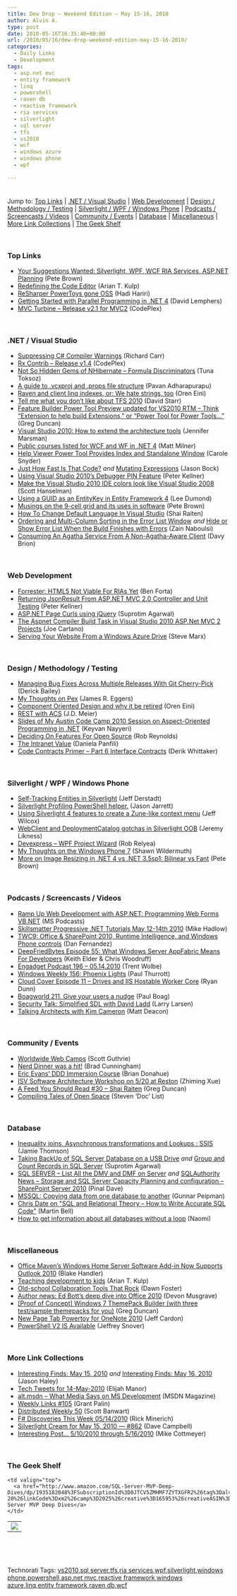 ```yaml
---
title: Dew Drop – Weekend Edition – May 15-16, 2010
author: Alvin A.
type: post
date: 2010-05-16T16:35:40+00:00
url: /2010/05/16/dew-drop-weekend-edition-may-15-16-2010/
categories:
  - Daily Links
  - Development
tags:
  - asp.net mvc
  - entity framework
  - linq
  - powershell
  - raven db
  - reactive framework
  - ria services
  - silverlight
  - sql server
  - tfs
  - vs2010
  - wcf
  - windows azure
  - windows phone
  - wpf

---
```

<div class="wlWriterHeaderFooter" style="float:none; margin:0px; padding:4px 0px 4px 0px;">
</div>

Jump to: [Top Links][1] | [.NET / Visual Studio][2] | [Web Development][3] | [Design / Methodology / Testing][4] | [Silverlight / WPF / Windows Phone][5] | [Podcasts / Screencasts / Videos][6] | [Community / Events][7] | [Database][8] | [Miscellaneous][9] | [More Link Collections][10] | [The Geek Shelf][11] 

&#160;

### <a name="top"></a>Top Links

  * [Your Suggestions Wanted: Silverlight, WPF, WCF RIA Services, ASP.NET Planning][12] (Pete Brown)
  * [Redefining the Code Editor][13] (Arian T. Kulp)
  * [ReSharper PowerToys gone OSS][14] (Hadi Hariri)
  * [Getting Started with Parallel Programming in .NET 4][15] (David Lemphers)
  * [MVC Turbine &#8211; Release v2.1 for MVC2][16] (CodePlex)

&#160;

### <a name="dotnet"></a>.NET / Visual Studio

  * [Suppressing C# Compiler Warnings][17] (Richard Carr)
  * [Rx Contrib &#8211; Release v1.4][18] (CodePlex)
  * [Not So Hidden Gems of NHibernate – Formula Discriminators][19] (Tuna Toksoz)
  * [A guide to .vcxproj and .props file structure][20] (Pavan Adharapurapu)
  * [Raven and client linq indexes, or: We hate strings, too][21] (Oren Eini)
  * [Tell me what you don’t like about TFS 2010][22] (David Starr)
  * [Feature Builder Power Tool Preview updated for VS2010 RTM – Think “Extension to help build Extensions,” or “Power Tool for Power Tools…”][23] (Greg Duncan)
  * [Visual Studio 2010: How to extend the architecture tools][24] (Jennifer Marsman)
  * [Public courses listed for WCF and WF in .NET 4][25] (Matt Milner)
  * [Help Viewer Power Tool Provides Index and Standalone Window][26] (Carole Snyder)
  * [Just How Fast Is That Code?][27] _and_&#160;[Mutating Expressions][28] (Jason Bock)
  * [Using Visual Studio 2010’s Debugger PIN Feature][29] (Peter Kellner)
  * [Make the Visual Studio 2010 IDE colors look like Visual Studio 2008][30] (Scott Hanselman)
  * [Using a GUID as an EntityKey in Entity Framework 4][31] (Lee Dumond)
  * [Musings on the 9-cell grid and its uses in software][32] (Pete Brown)
  * [How To Change Default Language In Visual Studio][33] (Shai Raiten)
  * [Ordering and Multi-Column Sorting in the Error List Window][34] _and_&#160;[Hide or Show Error List When the Build Finishes with Errors][35] (Zain Naboulsi)
  * [Consuming An Agatha Service From A Non-Agatha-Aware Client][36] (Davy Brion)

&#160;

### <a name="web"></a>Web Development

  * [Forrester: HTML5 Not Viable For RIAs Yet][37] (Ben Forta)
  * [Returning JsonResult From ASP.NET MVC 2.0 Controller and Unit Testing][38] (Peter Kellner)
  * [ASP.NET Page Curls using jQuery][39] (Suprotim Agarwal)
  * [The Aspnet Compiler Build Task in Visual Studio 2010 ASP.Net MVC 2 Projects][40] (Joe Cartano)
  * [Serving Your Website From a Windows Azure Drive][41] (Steve Marx)

&#160;

### <a name="design"></a>Design / Methodology / Testing

  * [Managing Bug Fixes Across Multiple Releases With Git Cherry-Pick][42] (Derick Bailey)
  * [My Thoughts on Pex][43] (James R. Eggers)
  * [Component Oriented Design and why it be retired][44] (Oren Eini)
  * [REST with ACS][45] (J.D. Meier)
  * [Slides of My Austin Code Camp 2010 Session on Aspect-Oriented Programming in .NET][46] (Keyvan Nayyeri)
  * [Deciding On Features For Open Source][47] (Rob Reynolds)
  * [The Intranet Value][48] (Daniela Panfili)
  * [Code Contracts Primer – Part 6 Interface Contracts][49] (Derik Whittaker)

&#160;

### <a name="silverlight"></a>Silverlight / WPF / Windows Phone

  * [Self-Tracking Entities in Silverlight][50] (Jeff Derstadt)
  * [Silverlight Profiling PowerShell helper.][51] (Jason Jarrett)
  * [Using Silverlight 4 features to create a Zune-like context menu][52] (Jeff Wilcox)
  * [WebClient and DeploymentCatalog gotchas in Silverlight OOB][53] (Jeremy Likness)
  * [Devexpress – WPF Project Wizard][54] (Rob Relyea)
  * [My Thoughts on the Windows Phone 7][55] (Shawn Wildermuth)
  * [More on Image Resizing in .NET 4 vs .NET 3.5sp1: Bilinear vs Fant][56] (Pete Brown)

&#160;

### <a name="podcasts"></a>Podcasts / Screencasts / Videos

  * [Ramp Up Web Development with ASP.NET: Programming Web Forms VB.NET][57] (MS Podcasts)
  * [Skillsmatter Progressive .NET Tutorials May 12-14th 2010][58] (Mike Hadlow)
  * [TWC9: Office & SharePoint 2010, Runtime Intelligence, and Windows Phone controls][59] (Dan Fernandez)
  * [DeepFriedBytes Episode 55: What Windows Server AppFabric Means For Developers][60] (Keith Elder & Chris Woodruff)
  * [Engadget Podcast 196 &#8211; 05.14.2010][61] (Trent Wolbe)
  * [Windows Weekly 156: Phoenix Lights][62] (Paul Thurrott)
  * [Cloud Cover Episode 11 &#8211; Drives and IIS Hostable Worker Core][63] (Ryan Dunn)
  * [Boagworld 211. Give your users a nudge][64] (Paul Boag)
  * [Security Talk: Simplified SDL with David Ladd][65] (Larry Larsen)
  * [Talking Architects with Kim Cameron][66] (Matt Deacon)

&#160;

### <a name="events"></a>Community / Events

  * [Worldwide Web Camps][67] (Scott Guthrie)
  * [Nerd Dinner was a hit!][68] (Brad Cunningham)
  * [Eric Evans’ DDD Immersion Course][69] (Brian Donahue)
  * [ISV Software Architecture Workshop on 5/20 at Reston][70] (Zhiming Xue)
  * [A Feed You Should Read #30 &#8211; Shai Raiten][71] (Greg Duncan)
  * [Compiling Tales of Open Space][72] (Steven ‘Doc’ List)

&#160;

### <a name="db"></a>Database

  * [Inequality joins, Asynchronous transformations and Lookups : SSIS][73] (Jamie Thomson)
  * [Taking BackUp of SQL Server Database on a USB Drive][74] _and_&#160;[Group and Count Records in SQL Server][75] (Suprotim Agarwal)
  * [SQL SERVER – List All the DMV and DMF on Server][76] _and_&#160;[SQLAuthority News – Storage and SQL Server Capacity Planning and configuration – SharePoint Server 2010][77] (Pinal Dave)
  * [MSSQL: Copying data from one database to another][78] (Gunnar Peipman)
  * [Chris Date on "SQL and Relational Theory &#8211; How to Write Accurate SQL Code"][79] (Martin Bell)
  * [How to get information about all databases without a loop][80] (Naomi)

&#160;

### <a name="misc"></a>Miscellaneous

  * [Office Maven&#8217;s Windows Home Server Software Add-in Now Supports Outlook 2010][81] (Blake Handler)
  * [Teaching development to kids][82] (Arian T. Kulp)
  * [Old-school Collaboration Tools That Rock][83] (Dawn Foster)
  * [Author news: Ed Bott’s deep dive into Office 2010][84] (Devon Musgrave)
  * [[Proof of Concept] Windows 7 ThemePack Builder (with three test/sample themepacks for you)][85] (Greg Duncan)
  * [New Page Tab Powertoy for OneNote 2010][86] (Jeff Cardon)
  * [PowerShell V2 IS Available][87] (Jeffrey Snover)

&#160;

### <a name="links"></a>More Link Collections

  * [Interesting Finds: May 15, 2010][88] _and_&#160;[Interesting Finds: May 16, 2010][89] (Jason Haley)
  * [Tech Tweets for 14-May-2010][90] (Elijah Manor)
  * [alt.msdn – What Media Says on MS Development][91] (MSDN Magazine)
  * [Weekly Links #105][92] (Grant Palin)
  * [Distributed Weekly 50][93] (Scott Banwart)
  * [F# Discoveries This Week 05/14/2010][94] (Rick Minerich)
  * [Silverlight Cream for May 15, 2010 &#8212; #862][95] (Dave Campbell)
  * [Interesting Post&#8230; 5/10/2010 through 5/16/2010][96] (Mike Cottmeyer)

&#160;

### <a name="shelf"></a>The Geek Shelf

<table border="0" cellspacing="0" cellpadding="0">
  <tr>
    <td>
      <img data-recalc-dims="1" decoding="async" src="https://i0.wp.com/ecx.images-amazon.com/images/I/51CBJGiDh0L._SL160_.jpg?w=660" />
    </td>
    
    <td valign="top">
      <a href="http://www.amazon.com/SQL-Server-MVP-Deep-Dives/dp/1935182048%3FSubscriptionId%3D0JTCV5ZMHMF7ZYTXGFR2%26tag%3Dalvinashcraft-20%26linkCode%3Dxm2%26camp%3D2025%26creative%3D165953%26creativeASIN%3D1935182048">SQL Server MVP Deep Dives</a>
    </td>
  </tr>
</table>

&#160;

<div style="padding-bottom: 0px; margin: 0px; padding-left: 0px; padding-right: 0px; display: inline; float: none; padding-top: 0px" id="scid:C16BAC14-9A3D-4c50-9394-FBFEF7A93539:7bd9b475-e5d6-4715-be85-2d999fc98e33" class="wlWriterSmartContent">
  <!--dotnetkickit-->
</div>

&#160;

<div style="padding-bottom: 0px; margin: 0px; padding-left: 0px; padding-right: 0px; display: inline; float: none; padding-top: 0px" id="scid:0767317B-992E-4b12-91E0-4F059A8CECA8:0658cc8f-4828-4593-a37b-34520520b9a3" class="wlWriterSmartContent">
  Technorati Tags: <a href="http://technorati.com/tags/vs2010" rel="tag">vs2010</a>,<a href="http://technorati.com/tags/sql+server" rel="tag">sql server</a>,<a href="http://technorati.com/tags/tfs" rel="tag">tfs</a>,<a href="http://technorati.com/tags/ria+services" rel="tag">ria services</a>,<a href="http://technorati.com/tags/wpf" rel="tag">wpf</a>,<a href="http://technorati.com/tags/silverlight" rel="tag">silverlight</a>,<a href="http://technorati.com/tags/windows+phone" rel="tag">windows phone</a>,<a href="http://technorati.com/tags/powershell" rel="tag">powershell</a>,<a href="http://technorati.com/tags/asp.net+mvc" rel="tag">asp.net mvc</a>,<a href="http://technorati.com/tags/reactive+framework" rel="tag">reactive framework</a>,<a href="http://technorati.com/tags/windows+azure" rel="tag">windows azure</a>,<a href="http://technorati.com/tags/linq" rel="tag">linq</a>,<a href="http://technorati.com/tags/entity+framework" rel="tag">entity framework</a>,<a href="http://technorati.com/tags/raven+db" rel="tag">raven db</a>,<a href="http://technorati.com/tags/wcf" rel="tag">wcf</a>
</div>

 [1]: https://morningdew-bpc6g3a0fgaxdxcu.eastus2-01.azurewebsites.net/#top
 [2]: https://morningdew-bpc6g3a0fgaxdxcu.eastus2-01.azurewebsites.net/#dotnet
 [3]: https://morningdew-bpc6g3a0fgaxdxcu.eastus2-01.azurewebsites.net/#web
 [4]: https://morningdew-bpc6g3a0fgaxdxcu.eastus2-01.azurewebsites.net/#design
 [5]: https://morningdew-bpc6g3a0fgaxdxcu.eastus2-01.azurewebsites.net/#silverlight
 [6]: https://morningdew-bpc6g3a0fgaxdxcu.eastus2-01.azurewebsites.net/#podcasts
 [7]: https://morningdew-bpc6g3a0fgaxdxcu.eastus2-01.azurewebsites.net/#events
 [8]: https://morningdew-bpc6g3a0fgaxdxcu.eastus2-01.azurewebsites.net/#db
 [9]: https://morningdew-bpc6g3a0fgaxdxcu.eastus2-01.azurewebsites.net/#misc
 [10]: https://morningdew-bpc6g3a0fgaxdxcu.eastus2-01.azurewebsites.net/#links
 [11]: https://morningdew-bpc6g3a0fgaxdxcu.eastus2-01.azurewebsites.net/#shelf
 [12]: http://feedproxy.google.com/~r/PeteBrown/~3/_x0gk3vDIos/your-suggestions-wanted-silverlight-wpf-wcf-ria-services-aspnet-planning
 [13]: http://ariankulp.com/archive/2010/05/15/redefining-the-code-editor.aspx
 [14]: http://feedproxy.google.com/~r/Devlicious/~3/jlC7U08WiZE/resharper-powertoys-gone-oss.aspx
 [15]: http://blogs.msdn.com/davidlem/archive/2010/05/15/getting-started-with-parallel-programming-in-net-4.aspx
 [16]: http://mvcturbine.codeplex.com/releases/view/45285
 [17]: http://feedproxy.google.com/~r/BlackwaspLatestAdditions/~3/njvc1beyDRI/SuppressWarnings.aspx
 [18]: http://rxcontrib.codeplex.com/releases/view/45372
 [19]: http://feedproxy.google.com/~r/Devlicious/~3/vjA7lv1dvSE/not-so-hidden-gems-of-nhibernate-formula-discriminators.aspx
 [20]: http://blogs.msdn.com/visualstudio/archive/2010/05/14/a-guide-to-vcxproj-and-props-file-structure.aspx
 [21]: http://feedproxy.google.com/~r/AyendeRahien/~3/9tUeMa2kxKU/raven-and-client-linq-indexes-or-we-hate-strings-too.aspx
 [22]: http://elegantcode.com/2010/05/15/tell-me-what-you-dont-like-about-tfs-2010/
 [23]: http://coolthingoftheday.blogspot.com/2010/05/feature-builder-power-tool-preview.html
 [24]: http://feedproxy.google.com/~r/JenniferMarsman/~3/jsPR_hV5N4I/visual-studio-2010-how-to-extend-the-architecture-tools-2.aspx
 [25]: http://www.pluralsight-training.net/community/blogs/matt/archive/2010/05/14/public-courses-listed-for-wcf-and-wf-in-net-4.aspx
 [26]: http://blogs.msdn.com/wpfsdk/archive/2010/05/14/help-viewer-power-tool-provides-index-and-standalone-window.aspx
 [27]: http://www.jasonbock.net/JB/Default.aspx?blog=entry.445430b8b03f4c1ba897faa9c2d5d9c9
 [28]: http://www.jasonbock.net/JB/Default.aspx?blog=entry.0502a8570a5e4a9ab5c54813d805dfd7
 [29]: http://feedproxy.google.com/~r/Peterkellnernet/~3/4shsBJEv1HE/
 [30]: http://feedproxy.google.com/~r/ScottHanselman/~3/_84MUH0zAEQ/MakeTheVisualStudio2010IDEColorsLookLikeVisualStudio2008.aspx
 [31]: http://leedumond.com/blog/using-a-guid-as-an-entitykey-in-entity-framework-4/
 [32]: http://feedproxy.google.com/~r/PeteBrown/~3/WFzzcw0tGgY/musings-on-the-9-cell-grid-and-its-uses-in-software
 [33]: http://feedproxy.google.com/~r/ShaiRaiten/~3/J9DCRIdkx5U/how-to-change-default-language-in-visual-studio.aspx
 [34]: http://feedproxy.google.com/~r/zainnab/~3/tOO5q2V9wIM/ordering-and-multi-column-sorting-in-the-errors-list-window-vstiptool0021.aspx
 [35]: http://feedproxy.google.com/~r/zainnab/~3/SrORiLkeE_0/hide-or-show-error-list-when-the-build-finishes-with-errors-vstiptool0022.aspx
 [36]: http://feedproxy.google.com/~r/davybrion/~3/x_G0LPx7iac/
 [37]: http://feedproxy.google.com/~r/BenForta/~3/t4zSrA44q5c/Forrester-HTML5-Not-Viable-For-RIAs-Yet
 [38]: http://feedproxy.google.com/~r/Peterkellnernet/~3/_BxEPFKikaU/
 [39]: http://feedproxy.google.com/~r/netCurryRecentArticles/~3/r5CnDabWU6s/ShowArticle.aspx
 [40]: http://blogs.msdn.com/webdevtools/archive/2010/05/14/the-aspnet-compiler-build-task-in-visual-studio-2010-asp-net-mvc-2-projects.aspx
 [41]: http://blog.smarx.com/posts/serving-your-website-from-a-windows-azure-drive
 [42]: http://feedproxy.google.com/~r/LosTechies/~3/rJ4PVeYafv4/managing-bug-fixes-across-multiple-releases-with-git-cherry-pick.aspx
 [43]: http://randomactsofcoding.blogspot.com/2010/05/my-thoughts-on-pex.html
 [44]: http://feedproxy.google.com/~r/AyendeRahien/~3/b7YzLEWJGBs/component-oriented-design-and-why-it-be-retired.aspx
 [45]: http://blogs.msdn.com/jmeier/archive/2010/05/14/rest-with-acs.aspx
 [46]: http://nayyeri.net/slides-of-my-austin-code-camp-2010-session-on-aspectoriented-programming-in-net
 [47]: http://feedproxy.google.com/~r/robz/~3/q-BdWRR9sZg/deciding-on-features-for-open-source.aspx
 [48]: http://feedproxy.google.com/~r/PiyodesignTechBlog/~3/hQ9T90zqEQU/the-intranet-value.aspx
 [49]: http://feedproxy.google.com/~r/Devlicious/~3/u1CWv12djYQ/code-contracts-primer-part-6-interface-contracts.aspx
 [50]: http://blogs.msdn.com/adonet/archive/2010/05/14/self-tracking-entities-in-silverlight.aspx
 [51]: http://elegantcode.com/2010/05/15/silverlight-profiling-powershell-helper/
 [52]: http://www.jeff.wilcox.name/2010/05/zunelike-contextmenu-style/
 [53]: http://feedproxy.google.com/~r/CSharperImage/~3/wOLFLZi0l10/webclient-and-deploymentcatalog-gotchas.html
 [54]: http://blogs.windowsclient.net/rob_relyea/archive/2010/05/15/devexpress-wpf-project-wizard.aspx
 [55]: http://wildermuth.com/2010/05/15/My_Thoughts_on_the_Windows_Phone_7
 [56]: http://feedproxy.google.com/~r/PeteBrown/~3/kUggeFz0lsI/more-on-image-resizing-in-net-4-vs-net-35sp1-bilinear-vs-fant
 [57]: http://www.microsoft.com/events/podcasts/default.aspx?audience=Audience-e5381407-359f-4922-97d0-023
 [58]: http://feedproxy.google.com/~r/CodeRant/~3/Q0Ey5Mtug3Q/skillsmatter-progressive-net-tutorials.html
 [59]: http://channel9.msdn.com/shows/This+Week+On+Channel+9/TWC9-Office--SharePoint-2010/
 [60]: http://feedproxy.google.com/~r/deepfriedbytes/~3/PY-ppRlKk8A/
 [61]: http://www.engadget.com/2010/05/14/engadget-podcast-196-05-14-2010/
 [62]: http://www.winsupersite.com/podcast#156
 [63]: http://channel9.msdn.com/shows/Cloud+Cover/Cloud-Cover-Episode-11-Drives-and-IIS-Hostable-Worker-Core/
 [64]: http://boagworld.com/podcast/211
 [65]: http://channel9.msdn.com/posts/LarryLarsen/Security-Talk-Simplified-SDL-with-David-Ladd/
 [66]: http://channel9.msdn.com/posts/mattdeacon/Talking-Architects-with-Kim-Cameron/
 [67]: http://weblogs.asp.net/scottgu/archive/2010/05/15/worldwide-web-camps.aspx
 [68]: http://www.bradcunningham.net/2010/05/nerd-dinner-was-hit.html
 [69]: http://feedproxy.google.com/~r/bdpersist/~3/73CIc4v_mQM/eric-evansrsquo-ddd-immersion-course.aspx
 [70]: http://blogs.msdn.com/zxue/archive/2010/05/14/isv-software-architecture-workshop-on-5-20-at-reston.aspx
 [71]: http://coolthingoftheday.blogspot.com/2010/05/feed-you-should-read-30-shai-raiten.html
 [72]: http://www.stevenlist.com/blog/2010/05/16/compiling-tales-of-open-space/
 [73]: http://feedproxy.google.com/~r/jamiet/~3/90TYhgxSKMM/inequality-joins-asynchronous-transformations-and-lookups-ssis.aspx
 [74]: http://feedproxy.google.com/~r/sqlservercurry/blog/~3/q148ZNQQfnQ/taking-backup-of-sql-server-database-on.html
 [75]: http://feedproxy.google.com/~r/sqlservercurry/blog/~3/YqXXicHU8L0/group-and-count-records-in-sql-server.html
 [76]: http://blog.sqlauthority.com/2010/05/15/sql-server-list-all-the-dmv-and-dmf-on-server/
 [77]: http://blog.sqlauthority.com/2010/05/16/sqlauthority-news-storage-and-sql-server-capacity-planning-and-configuration-sharepoint-server-2010/
 [78]: http://feedproxy.google.com/~r/gunnarpeipman/~3/fk1LXK0EIZs/mssql-copying-data-from-one-database-to-another.aspx
 [79]: http://sqlblogcasts.com/blogs/martinbell/archive/2010/05/14/Chris-Date-on-_2200_SQL-and-Relational-Theory-_2D00_-How-to-Write-Accurate-SQL-Code_2200_.aspx
 [80]: http://blogs.lessthandot.com/index.php/DataMgmt/DataDesign/how-to-get-information-about-all-databas
 [81]: http://bhandler.spaces.live.com/Blog/cns!70F64BC910C9F7F3!8596.entry
 [82]: http://ariankulp.com/archive/2010/05/14/teaching-development-to-kids.aspx
 [83]: http://feedproxy.google.com/~r/Webworkerdaily/~3/CzyKJEIYA2o/
 [84]: http://blogs.msdn.com/microsoft_press/archive/2010/05/14/author-news-ed-bott-s-deep-dive-into-office-2010.aspx
 [85]: http://coolthingoftheday.blogspot.com/2010/05/proof-of-concept-windows-7-themepack.html
 [86]: http://blogs.msdn.com/onenotetips/archive/2010/05/14/new-page-tab-powertoy-for-onenote-2010.aspx
 [87]: http://blogs.msdn.com/powershell/archive/2010/05/14/powershell-v2-is-available.aspx
 [88]: http://jasonhaley.com/blog/post.aspx?id=df38e6ac-2be0-4b04-81ef-0ec48acbcc9e
 [89]: http://jasonhaley.com/blog/post.aspx?id=317545d5-763d-4eb7-bf5f-cdb4d2fea1a7
 [90]: http://elijahmanor.com/webdevdotnet/post.aspx?id=f53c0b13-8876-44fc-84a6-ce2b773ef420
 [91]: http://blogs.msdn.com/msdnmagazine/archive/2010/05/15/10013760.aspx
 [92]: http://grantpalin.com/2010/05/16/weekly-links-105/
 [93]: http://feedproxy.google.com/~r/roguetechnology/~3/HeDHW3mI-Hg/
 [94]: http://www.atalasoft.com/cs/blogs/rickm/archive/2010/05/14/f-discoveries-this-week-05-14-2010.aspx
 [95]: http://geekswithblogs.net/WynApseTechnicalMusings/archive/2010/05/15/139839.aspx
 [96]: http://feedproxy.google.com/~r/LeadingAgile/~3/7JnqXgPl8Jw/interesting-post-5102010-through.html
